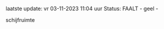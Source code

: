 laatste update: 
vr 03-11-2023 11:04   uur 
Status: FAALT - geel - 
<div class="service Y">schijfruimte</div>